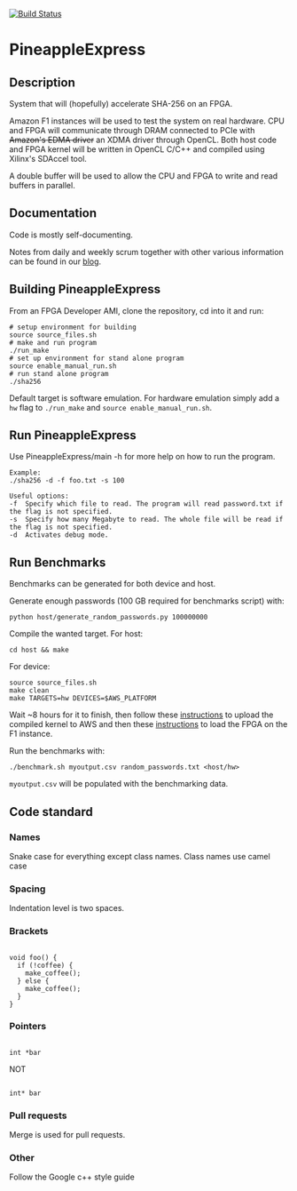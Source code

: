 [![Build Status](https://travis-ci.org/dowenberghmark/PineappleExpress.svg?branch=master)](https://travis-ci.org/dowenberghmark/PineappleExpress)

# PineappleExpress

## Description
System that will (hopefully) accelerate SHA-256 on an FPGA.

Amazon F1 instances will be used to test the system on real hardware. CPU and FPGA will communicate through DRAM connected to PCIe with ~~Amazon's EDMA driver~~ an XDMA driver through OpenCL. Both host code and FPGA kernel will be written in OpenCL C/C++ and compiled using Xilinx's SDAccel tool. 

A double buffer will be used to allow the CPU and FPGA to write and read buffers in parallel.

## Documentation
Code is mostly self-documenting.

Notes from daily and weekly scrum together with other various information can be found in our [blog](https://pineappleblogg.wordpress.com/).

## Building PineappleExpress
From an FPGA Developer AMI, clone the repository, cd into it and run:

```
# setup environment for building
source source_files.sh
# make and run program
./run_make 
# set up environment for stand alone program
source enable_manual_run.sh
# run stand alone program
./sha256
```

Default target is software emulation. For hardware emulation simply add a `hw` flag to `./run_make` and `source enable_manual_run.sh`.

## Run PineappleExpress
Use PineappleExpress/main -h for more help on how to run the program.

```
Example:
./sha256 -d -f foo.txt -s 100
```
```
Useful options:
-f  Specify which file to read. The program will read password.txt if the flag is not specified.
-s  Specify how many Megabyte to read. The whole file will be read if the flag is not specified.
-d  Activates debug mode.
```

## Run Benchmarks
Benchmarks can be generated for both device and host.

Generate enough passwords (100 GB required for benchmarks script) with:

`python host/generate_random_passwords.py 100000000`

Compile the wanted target. For host:

`cd host && make`

For device:
```
source source_files.sh
make clean
make TARGETS=hw DEVICES=$AWS_PLATFORM
```
Wait ~8 hours for it to finish, then follow these [instructions](https://github.com/aws/aws-fpga/blob/master/SDAccel/README.md#createafi) to upload the compiled kernel to AWS and then these [instructions](https://github.com/aws/aws-fpga/tree/master/hdk/cl/examples#step-by-step-guide-how-to-load-and-test-a-registered-afi-from-within-an-f1-instance) to load the FPGA on the F1 instance.

Run the benchmarks with:

`./benchmark.sh myoutput.csv random_passwords.txt <host/hw>`

`myoutput.csv` will be populated with the benchmarking data.

## Code standard

### Names

Snake case for everything except class names. Class names use camel case

### Spacing

Indentation level is two spaces.

### Brackets

```

void foo() {
  if (!coffee) {
    make_coffee();
  } else {
    make_coffee();
  }
}

```


### Pointers

```

int *bar

```

NOT

```

int* bar

```

### Pull requests

Merge is used for pull requests.


### Other
Follow the Google c++ style guide

